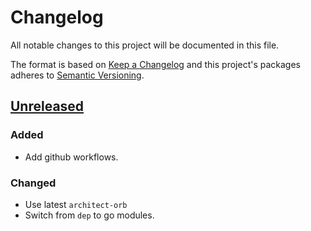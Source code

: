 # Changelog

All notable changes to this project will be documented in this file.

The format is based on [Keep a Changelog](http://keepachangelog.com/en/1.0.0/)
and this project's packages adheres to [Semantic Versioning](http://semver.org/spec/v2.0.0.html).

## [Unreleased]

### Added

- Add github workflows.

### Changed

- Use latest `architect-orb`
- Switch from `dep` to go modules.

[Unreleased]: https://github.com/giantswarm/k8s-endpoint-updater/tree/master
